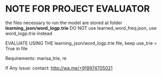 # NOTE FOR PROJECT EVALUATOR

the files necessary to run the model are stored at folder __learning_json/word_logp.trie__
DO NOT use learned_word_freq.json, use word_logp.trie instead

EVALUATE USING THE learning_json/word_logp.trie file, 
keep  use_trie = True in file

Requirements:
marisa_trie, re


If Any issue:
  contact: http://wa.me/+919974705021
